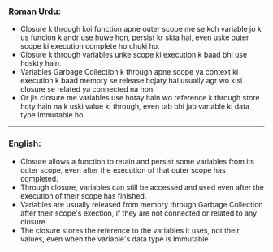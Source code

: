 ### Roman Urdu:

- Closure k through koi function apne outer scope me se kch variable jo k us funcion k andr use huwe hon, persist kr skta hai, even uske outer scope ki execution complete ho chuki ho. 
- Closure k through variables unke scope ki execution k baad bhi use hoskty hain. 
- Variables Garbage Collection k through apne scope ya context ki execution k baad memory se release hojaty hai usually agr wo kisi closure se related ya connected na hon.
- Or jis closure me variables use hotay hain wo reference k through store hoty hain na k uski value ki through, even tab bhi jab variable ki data type Immutable ho.

---

### English:

- Closure allows a function to retain and persist some variables from its outer scope, even after the execution of that outer scope has completed.
- Through closure, variables can still be accessed and used even after the execution of their scope has finished.
- Variables are usually released from memory through Garbage Collection after their scope's exection, if they are not connected or related to any closure.
- The closure stores the reference to the variables it uses, not their values, even when the variable's data type is Immutable.